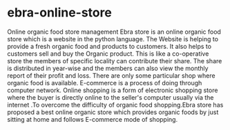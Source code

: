 # ebra-online-store
Online organic food store management
Ebra store is an online organic food store which is a website in the python language.
The Website is helping to provide a fresh organic food and products to customers.
It also helps to customers  sell and buy the Organic product. 
This is like a co-operative store the members of specific locality can contribute their share.
The share is distributed in year-wise and the members can also view the monthly report of their profit and loss.
There are only some particular shop where organic food is available. E-commerce is a process of doing through computer network.
Online shopping is a form of electronic shopping store where the buyer is directly online to the seller's computer usually via the internet
.To overcome the difficulty of organic food shopping.Ebra store has proposed a best 
online organic store which provides organic foods by just sitting at home and follows E-commerce mode of shopping.
